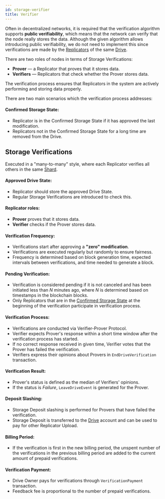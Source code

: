 ```yaml
---
id: storage-verifier
title: Verifier
---
```


Often in decentralized networks, it is required that the verification algorithm supports **public verifiability**, which means that the network can verify that the node really stores the data. Although the given algorithm allows introducing public verifiability, we do not need to implement this since verifications are made by the [Replicators](replicator.md) of the same [Drive](drive.md).

There are two roles of nodes in terms of Storage Verifications:

- **Prover** — a Replicator that proves that it stores data.
- **Verifiers** — Replicators that check whether the Prover stores data.

The verification process ensures that Replicators in the system are actively performing and storing data properly.

There are two main scenarios which the verification process addresses:

#### Confirmed Storage State:

- Replicator is in the Confirmed Storage State if it has approved the last modification.
- Replicators not in the Confirmed Storage State for a long time are removed from the Drive.

## Storage Verifications

Executed in a "many-to-many" style, where each Replicator verifies all others in the same [Shard](replicator.md#storage-verification).

#### Approved Drive State:

- Replicator should store the approved Drive State.
- Regular Storage Verifications are introduced to check this.

#### Replicator roles:

- **Prover** proves that it stores data.
- **Verifier** checks if the Prover stores data.

#### Verification Frequency:

- Verifications start after approving a **"zero" modification**.
- Verifications are executed regularly but randomly to ensure fairness.
- Frequency is determined based on block generation time, expected intervals between verifications, and time needed to generate a block.

#### Pending Verification:

- Verification is considered pending if it is not canceled and has been initiated less than *N* minutes ago, where *N* is determined based on timestamps in the blockchain blocks.
- Only Replicators that are in the [Confirmed Storage State](#confirmed-storage-state) at the beginning of the verification participate in verification process.

#### Verification Process:

- Verifications are conducted via Verifier-Prover Protocol.
- Verifier expects Prover's response within a short time window after the verification process has started.
- If no correct response received in given time, Verifier votes that the Prover has failed the verification.
- Verifiers express their opinions about Provers in `EndDriveVerification` transaction.

#### Verification Result:

- Prover's status is defined as the median of Verifiers' opinions.
- If the status is *Failure*, `LeaveDriveEvent` is generated for the Prover.

#### Deposit Slashing:

- Storage Deposit slashing is performed for Provers that have failed the verification.
- Storage Deposit is transferred to the [Drive](drive.md) account and can be used to pay for other Replicator Upload.

#### Billing Period:

- If the verification is first in the new billing period, the unspent number of the verifications in the previous billing period are added to the current amount of prepaid verifications.

#### Verification Payment:

- Drive Owner pays for verifications through `VerificationPayment` transaction.
- Feedback fee is proportional to the number of prepaid verifications.
